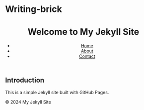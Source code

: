 # Writing-brick
<!DOCTYPE html>
<html lang="en">
<head>
  <meta charset="UTF-8">
  <meta name="viewport" content="width=device-width, initial-scale=1.0">
  <title>My Jekyll Site</title>
  <link rel="stylesheet" href="/assets/css/styles.css"> <!-- Adjusted path -->
</head>
<body>
  <header>
    <h1>Welcome to My Jekyll Site</h1>
    <nav>
      <ul>
        <li><a href="/">Home</a></li>
        <li><a href="/about">About</a></li> <!-- Ensure this page exists -->
        <li><a href="/contact">Contact</a></li> <!-- Ensure this page exists -->
      </ul>
    </nav>
  </header>
  
  <main>
    <section>
      <h2>Introduction</h2>
      <p>This is a simple Jekyll site built with GitHub Pages.</p>
    </section>
  </main>

  <footer>
    <p>&copy; 2024 My Jekyll Site</p>
  </footer>
</body>
</html>
